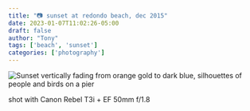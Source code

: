 ```yaml
---
title: "📷 sunset at redondo beach, dec 2015"
date: 2023-01-07T11:02:26-05:00
draft: false
author: "Tony"
tags: ['beach', 'sunset']
categories: ['photography']
---
```

![Sunset vertically fading from orange gold to dark blue, silhouettes of people and birds on a pier](https://live.staticflickr.com/1625/24092140725_ff0335bcda_o.jpg)

shot with Canon Rebel T3i + EF 50mm f/1.8